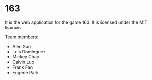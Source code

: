 163
===
It is the web application for the game 163. It is licensed under the MIT license.

Team members:
* Alec Sun
* Luis Dominguez
* Mickey Chao
* Calvin Luo
* Frank Fan
* Eugene Park
